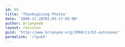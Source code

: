 ```yaml
---
id: 65
title: 'Thanksgiving Photos'
date: '2008-11-28T01:03:17-05:00'
author: brianyee0
layout: revision
guid: 'http://www.brianyee.org/2008/11/63-autosave/'
permalink: '/?p=65'
---
```


<object classid="clsid:d27cdb6e-ae6d-11cf-96b8-444553540000" codebase="http://download.macromedia.com/pub/shockwave/cabs/flash/swflash.cab#version=6,0,40,0" height="520" width="460"><param name="quality" value="high"></param><param name="scale" value="noscale"></param><param name="flashvars" value="ids=72157610296593096&names=Thanksgiving 2008&userName=brianyee0&userId=41894166420@N01&source=sets&titles=on&displayNotes=on&thumbAutoHide=on&imageSize=medium&vAlign=center&displayZoom=off&vertOffset=0&initialScale=off&bgAlpha=86"></param><param name="src" value="http://www.db798.com/pictobrowser.swf"></param></object>